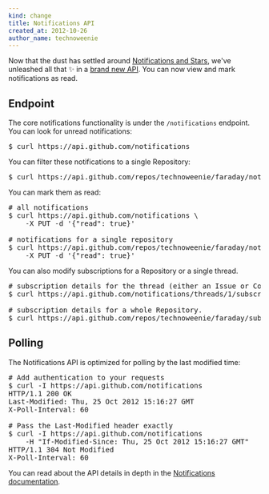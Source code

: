 ```yaml
---
kind: change
title: Notifications API
created_at: 2012-10-26
author_name: technoweenie
---
```


Now that the dust has settled around [Notifications and Stars][newsies],
we've unleashed all that :sparkles: in a [brand new API][api].  You can now
view and mark notifications as read.

[api]: http://developer.github.com/v3/activity/notifications/
[newsies]: https://github.com/blog/1204-notifications-stars

## Endpoint

The core notifications functionality is under the `/notifications` endpoint.
You can look for unread notifications:

<pre class="terminal">
$ curl https://api.github.com/notifications
</pre>

You can filter these notifications to a single Repository:

<pre class="terminal">
$ curl https://api.github.com/repos/technoweenie/faraday/notifications
</pre>

You can mark them as read:

<pre class="terminal">
# all notifications
$ curl https://api.github.com/notifications \
    -X PUT -d '{"read": true}'

# notifications for a single repository
$ curl https://api.github.com/repos/technoweenie/faraday/notifications \
    -X PUT -d '{"read": true}'
</pre>

You can also modify subscriptions for a Repository or a single thread.

<pre class="terminal">
# subscription details for the thread (either an Issue or Commit)
$ curl https://api.github.com/notifications/threads/1/subscription

# subscription details for a whole Repository.
$ curl https://api.github.com/repos/technoweenie/faraday/subscription
</pre>

## Polling

The Notifications API is optimized for polling by the last modified time:

<pre class="terminal">
# Add authentication to your requests
$ curl -I https://api.github.com/notifications
HTTP/1.1 200 OK
Last-Modified: Thu, 25 Oct 2012 15:16:27 GMT
X-Poll-Interval: 60

# Pass the Last-Modified header exactly
$ curl -I https://api.github.com/notifications
    -H "If-Modified-Since: Thu, 25 Oct 2012 15:16:27 GMT"
HTTP/1.1 304 Not Modified
X-Poll-Interval: 60
</pre>

You can read about the API details in depth in the [Notifications documentation][api].



